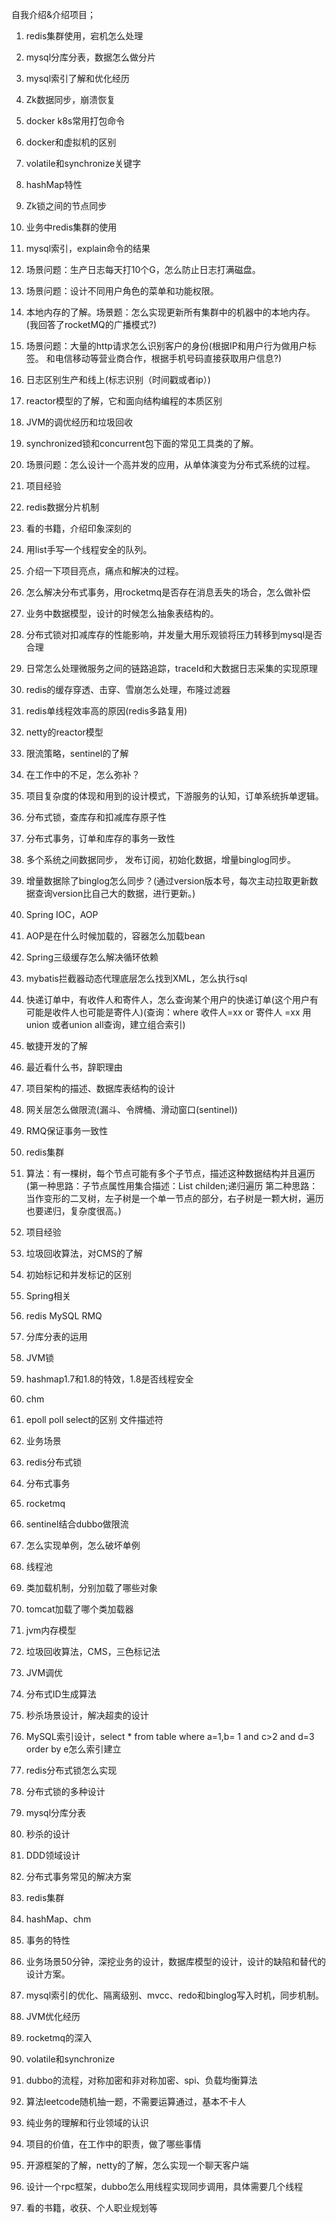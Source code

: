 自我介绍&介绍项目；

1. redis集群使用，宕机怎么处理
2. mysql分库分表，数据怎么做分片
3. mysql索引了解和优化经历
4. Zk数据同步，崩溃恢复
5. docker k8s常用打包命令
6. docker和虚拟机的区别
7. volatile和synchronize关键字
8. hashMap特性
9. Zk锁之间的节点同步


1. 业务中redis集群的使用
2. mysql索引，explain命令的结果
3. 场景问题：生产日志每天打10个G，怎么防止日志打满磁盘。
4. 场景问题：设计不同用户角色的菜单和功能权限。
5. 本地内存的了解。场景题：怎么实现更新所有集群中的机器中的本地内存。(我回答了rocketMQ的广播模式?)
6. 场景问题：大量的http请求怎么识别客户的身份(根据IP和用户行为做用户标签。 和电信移动等营业商合作，根据手机号码直接获取用户信息?)
7. 日志区别生产和线上(标志识别（时间戳或者ip）)
8. reactor模型的了解，它和面向结构编程的本质区别
9. JVM的调优经历和垃圾回收
10. synchronized锁和concurrent包下面的常见工具类的了解。
11. 场景问题：怎么设计一个高并发的应用，从单体演变为分布式系统的过程。


1. 项目经验
2. redis数据分片机制
3. 看的书籍，介绍印象深刻的
4. 用list手写一个线程安全的队列。
5. 介绍一下项目亮点，痛点和解决的过程。
6. 怎么解决分布式事务，用rocketmq是否存在消息丢失的场合，怎么做补偿
7. 业务中数据模型，设计的时候怎么抽象表结构的。
8. 分布式锁对扣减库存的性能影响，并发量大用乐观锁将压力转移到mysql是否合理
9. 日常怎么处理微服务之间的链路追踪，traceId和大数据日志采集的实现原理
10. redis的缓存穿透、击穿、雪崩怎么处理，布隆过滤器
11. redis单线程效率高的原因(redis多路复用)
12. netty的reactor模型
13. 限流策略，sentinel的了解
14. 在工作中的不足，怎么弥补？


1. 项目复杂度的体现和用到的设计模式，下游服务的认知，订单系统拆单逻辑。
2. 分布式锁，查库存和扣减库存原子性
3. 分布式事务，订单和库存的事务一致性
4. 多个系统之间数据同步， 发布订阅，初始化数据，增量binglog同步。
5. 增量数据除了binglog怎么同步？(通过version版本号，每次主动拉取更新数据查询version比自己大的数据，进行更新。)
6. Spring IOC，AOP
7. AOP是在什么时候加载的，容器怎么加载bean
8. Spring三级缓存怎么解决循环依赖
9. mybatis拦截器动态代理底层怎么找到XML，怎么执行sql
10. 快递订单中，有收件人和寄件人，怎么查询某个用户的快递订单(这个用户有可能是收件人也可能是寄件人)(查询：where 收件人=xx or 寄件人 =xx 用union 或者union all查询，建立组合索引)
11. 敏捷开发的了解
12. 最近看什么书，辞职理由


1. 项目架构的描述、数据库表结构的设计
2. 网关层怎么做限流(漏斗、令牌桶、滑动窗口(sentinel))
3. RMQ保证事务一致性
4. redis集群
5. 算法：有一棵树，每个节点可能有多个子节点，描述这种数据结构并且遍历(第一种思路：子节点属性用集合描述：List childen;递归遍历
第二种思路：当作变形的二叉树，左子树是一个单一节点的部分，右子树是一颗大树，遍历也要递归，复杂度很高。)


1. 项目经验
2. 垃圾回收算法，对CMS的了解
3. 初始标记和并发标记的区别
4. Spring相关
5. redis MySQL RMQ
6. 分库分表的运用
7. JVM锁
8. hashmap1.7和1.8的特效，1.8是否线程安全
9. chm
10. epoll poll select的区别 文件描述符
11. 业务场景
12. redis分布式锁
13. 分布式事务
14. rocketmq


1. sentinel结合dubbo做限流
2. 怎么实现单例，怎么破坏单例
3. 线程池
4. 类加载机制，分别加载了哪些对象
5. tomcat加载了哪个类加载器
6. jvm内存模型
7. 垃圾回收算法，CMS，三色标记法
8. JVM调优
9. 分布式ID生成算法
10. 秒杀场景设计，解决超卖的设计
11. MySQL索引设计，select * from table where a=1,b= 1 and c>2  and d=3 order by e怎么索引建立
12. redis分布式锁怎么实现


1. 分布式锁的多种设计
2. mysql分库分表
3. 秒杀的设计
4. DDD领域设计
5. 分布式事务常见的解决方案
6. redis集群
7. hashMap、chm
8. 事务的特性
9. 业务场景50分钟，深挖业务的设计，数据库模型的设计，设计的缺陷和替代的设计方案。
10. mysql索引的优化、隔离级别、mvcc、redo和binglog写入时机，同步机制。
11. JVM优化经历
12. rocketmq的深入
13. volatile和synchronize
14. dubbo的流程，对称加密和非对称加密、spi、负载均衡算法
15. 算法leetcode随机抽一题，不需要运算通过，基本不卡人
16. 纯业务的理解和行业领域的认识
17. 项目的价值，在工作中的职责，做了哪些事情
18. 开源框架的了解，netty的了解，怎么实现一个聊天客户端
19. 设计一个rpc框架，dubbo怎么用线程实现同步调用，具体需要几个线程
20. 看的书籍，收获、个人职业规划等








